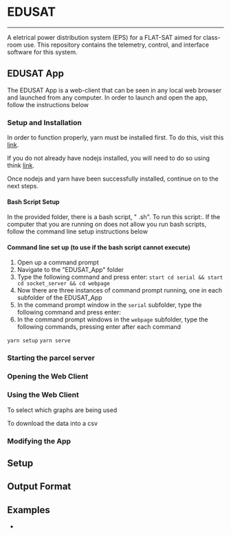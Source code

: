 # EDUSAT
---
A eletrical power distribution system (EPS) for a FLAT-SAT aimed for class-room use. This repository contains the telemetry, control, and interface software for this system.

## EDUSAT App

The EDUSAT App is a web-client that can be seen in any local web browser and launched from any computer. In order to launch and open the app, follow the instructions below

### Setup and Installation
In order to function properly, yarn must be installed first. To do this, visit this [link](https://classic.yarnpkg.com/en/docs/install/#windows-stable).

If you do not already have nodejs installed, you will need to do so using think [link](https://nodejs.org/en/download/).

Once nodejs and yarn have been successfully installed, continue on to the next steps.
#### Bash Script Setup
In the provided folder, there is a bash script, " .sh". To run this script:. If the computer that you are running on does not allow you run bash scripts, follow the command line setup instructions below

#### Command line set up (to use if the bash script cannot execute)
1. Open up a command prompt
2. Navigate to the "EDUSAT_App" folder
3. Type the following command and press enter:  ```start cd serial && start cd socket_server && cd webpage```
5. Now there are three instances of command prompt running, one in each subfolder of the EDUSAT_App 
6. In the command prompt window in the ```serial``` subfolder, type the following command and press enter: 
7. In the command prompt windows in the ```webpage``` subfolder, type the following commands, pressing enter after each command

```yarn setup```
```yarn serve```


### Starting the parcel server

### Opening the Web Client

### Using the Web Client
To select which graphs are being used

To download the data into a csv



### Modifying the App

## Setup

## Output Format

## Examples
+
